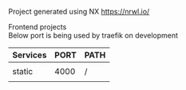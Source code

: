 Project generated using NX https://nrwl.io/

Frontend projects    
Below port is being used by traefik on development


| Services | PORT | PATH |
|----------|------|------|
|          |      |      |
|  static  | 4000 |  /   |
|          |      |      |
